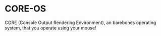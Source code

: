 # CORE-OS
CORE (Console Output Rendering Environment), an barebones operating system, that you operate using your mouse!

